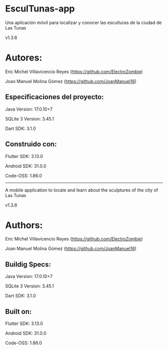 # EsculTunas-app

Una aplicación móvil para localizar y conocer las esculturas de la ciudad de Las Tunas

v1.3.6

Autores:
=
Eric Michel Villavicencio Reyes (https://github.com/ElectroZombie)

Joan Manuel Molina Gómez (https://github.com/JoanManuel16)

Especificaciones del proyecto:
-
Java Version: 17.0.10+7

SQLite 3 Version: 3.45.1

Dart SDK: 3.1.0

Construido con:
-
Flutter SDK: 3.13.0
 
Android SDK: 31.0.0

Code-OSS: 1.86.0

------------------------------------------------------------------
A mobile application to locate and learn about the sculptures of the city of Las Tunas

v1.3.6

Authors:
=
Eric Michel Villavicencio Reyes (https://github.com/ElectroZombie)

Joan Manuel Molina Gómez (https://github.com/JoanManuel16)

Buildig Specs:
-
Java Version: 17.0.10+7

SQLite 3 Version: 3.45.1

Dart SDK: 3.1.0

Built on:
-
Flutter SDK: 3.13.0
 
Android SDK: 31.0.0

Code-OSS: 1.86.0
